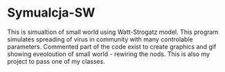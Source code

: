 # Symualcja-SW
This is simualtion of small world using Watt-Strogatz model. This program simulates spreading of virus in community with many controlable parameters. Commented part of the code exist to create graphics and gif showing eveoloution of small world - rewiring the nods. 
  This is also my project to pass one of my classes.
